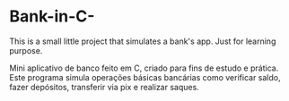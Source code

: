# Bank-in-C-
This is a small little project that simulates a bank's app. Just for learning purpose. 

Mini aplicativo de banco feito em C, criado para fins de estudo e prática. 
Este programa simula operações básicas bancárias como verificar saldo, fazer depósitos, transferir via pix e realizar saques. 


